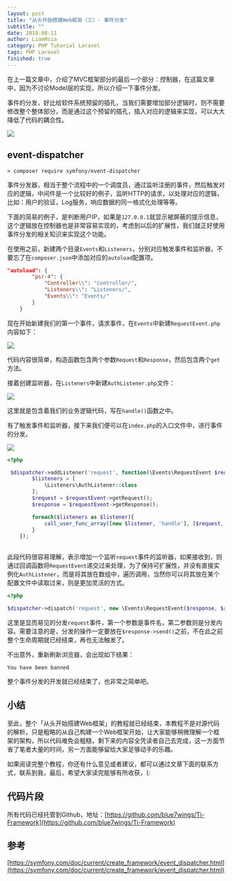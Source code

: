 ```yaml
---
layout: post
title: "从头开始搭建Web框架（三）- 事件分发"
subtitle: ""
date: 2018-08-11
author: LiamHsia
category: PHP Tutorial Laravel
tags: PHP Laravel
finished: true
---
```


在上一篇文章中，介绍了MVC框架部分的最后一个部分：控制器，在这篇文章中，因为不讨论Model层的实现，所以介绍一下事件分发。

事件的分发，好比给软件系统预留的插孔，当我们需要增加部分逻辑时，则不需要修改整个整体部分，而是通过这个预留的插孔，插入对应的逻辑来实现，可以大大降低了代码的耦合性。

![](http://ooyc2y4k2.bkt.clouddn.com/2018-08-16-Screen-Shot-2013-10-11-at-11.50.55-AM.png)

## event-dispatcher

```
> composer require symfony/event-dispatcher
```

事件分发器，相当于整个流程中的一个调度员，通过监听注册的事件，然后触发对应的逻辑，中间件是一个比较好的例子，监听HTTP的请求，以处理对应的逻辑，比如：用户的验证，Log服务，响应数据的同一格式化处理等等。

下面的简易的例子，是判断用户IP，如果是`127.0.0.1`就显示被屏蔽的提示信息，这个逻辑放在控制器也是非常容易实现的，考虑到以后的扩展性，我们就正好使用事件分发的相关知识来实现这个功能。

在使用之前，新建两个目录`Events`和`Listeners`，分别对应触发事件和监听器，不要忘了在`composer.json`中添加对应的`autoload`配置项。

```json
"autoload": {
        "psr-4": {
            "Controller\\": "Controller/",
            "Listeners\\": "Listeners/",
            "Events\\": "Events/"
        }
    }
```

现在开始新建我们的第一个事件，请求事件，在`Events`中新建`RequestEvent.php`内容如下：

![](http://ooyc2y4k2.bkt.clouddn.com/2018-08-16-Jietu20180816-214336.png)

代码内容很简单，构造函数包含两个参数`Request`和`Response`，然后包含两个`get`方法。

接着创建监听器，在`Listeners`中新建`AuthListener.php`文件：

![](http://ooyc2y4k2.bkt.clouddn.com/2018-08-16-Jietu20180816-214758.png)

这里就是包含着我们的业务逻辑代码，写在`handle()`函数之中。

有了触发事件和监听器，接下来我们便可以在`index.php`的入口文件中，进行事件的分发。

![](http://ooyc2y4k2.bkt.clouddn.com/2018-08-16-Jietu20180816-215313.png)

```php
<?php

 $dispatcher->addListener('request', function(\Events\RequestEvent $requestEvent){
        $listeners = [
            \Listeners\AuthListener::class
        ];
        $request = $requestEvent->getRequest();
        $response = $requestEvent->getResponse();

        foreach($listeners as $listener){
            call_user_func_array([new $listener, 'handle'], [$request, $response]);
        }
    });
    
```

此段代码很容易理解，表示增加一个监听`request`事件的监听器，如果接收到，则通过回调函数将`RequestEvent`递交过来处理，为了保持可扩展性，并没有直接实例化`AuthListener`，而是将其放在数组中，遍历调用，当然你可以将其放在某个配置文件中读取过来，则是更加灵活的方式。

```php
<?php

$dispatcher->dispatch('request', new \Events\RequestEvent($response, $request));

```

这里是显而易见的分发`request`事件，第一个参数是事件名，第二参数则是分发内容。需要注意的是，分发的操作一定要放在`$response->send()`之前，不在此之前整个生命周期就已经结束，再也无法触发了。

不出意外，重新刷新浏览器，会出现如下结果：

```
You have been banned
```

整个事件分发的开发就已经结束了，也非常之简单吧。

## 小结
至此，整个「从头开始搭建Web框架」的教程就已经结束，本教程不是对源代码的解析，只是粗略的从自己构建一个Web框架开始，让大家能够稍微理解一个框架的架构，所以代码难免会粗糙，剩下来的内容全凭读者自己去完成，这一方面节省了笔者大量的时间，另一方面能够留给大家足够动手的乐趣。

如果阅读完整个教程，你还有什么意见或者建议，都可以通过文章下面的联系方式，联系到我，最后，希望大家读完能够有所收获，(:

## 代码片段
所有代码已经托管到Github，地址：[https://github.com/blue7wings/Ti-Framework](https://github.com/blue7wings/Ti-Framework)

## 参考
[https://symfony.com/doc/current/create_framework/event_dispatcher.html](https://symfony.com/doc/current/create_framework/event_dispatcher.html)

